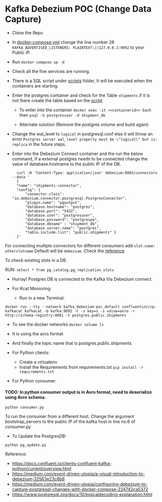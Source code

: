 # Kafka Debezium POC (Change Data Capture)

* Clone the Repo

* In [docker-compose.yml](docker-compose.yml) change the line number 28 `KAFKA_ADVERTISED_LISTENERS: PLAINTEXT://127.0.0.1:9092` to your Public IP. 

* Run `docker-compose up -d`

* Check all the five services are running. 

* There is a SQL script under [scripts](scripts/) folder, It will be executed when the containers are starting. 

* Enter the postgres container and check for the Table `shipments` if it is not there create the table based on the [script](scripts/) 
     - To enter into the container `docker exec -it <<containerid>> bash` then `psql -U postgresuser -d shipment_db`

     - Alternate solution (Remove the postgres volume and build again)

* Change the wal_level to `logical` in postgresql.conf else it will throw an error `Postgres server wal_level property must be \"logical\" but is: replica` in the future steps. 

* Enter into the Debezium Connect container and the run the below command, If a external postgres needs to be connected change the value of database.hostname to the public IP of the DB. 
       
        curl -H 'Content-Type: application/json' debezium:8083/connectors --data '
        {
        "name": "shipments-connector",  
        "config": {
            "connector.class": "io.debezium.connector.postgresql.PostgresConnector", 
            "plugin.name": "pgoutput",
            "database.hostname": "postgres", 
            "database.port": "5432", 
            "database.user": "postgresuser", 
            "database.password": "postgrespw", 
            "database.dbname" : "shipment_db", 
            "database.server.name": "postgres", 
            "table.include.list": "public.shipments" }
        }'

For connecting multiple connectors for different consumers add `slot.name: otherslotname` Default will be `debezium`. Check the [reference](https://www.postgresql.org/docs/10/logicaldecoding-explanation.html)

To check existing slots in a DB. 

RUN: `select * from pg_catalog.pg_replication_slots`

* Hurray! Postgres DB is connected to the Kafka Via Debezium connect. 



* For Kcat Monioring: 

    * Run in a new Terminal: 

`docker run --tty --network kafka_debezium-poc_default confluentinc/cp-kafkacat kafkacat -b kafka:9092 -C -s key=s -s value=avro -r http://schema-registry:8081 -t postgres.public.shipments`

* To see the docker networks `docker volume ls`
* It is using the avro format 
* And finally the topic name that is postgres.public.shipments

* For Python clients: 
    - Create a virtualenv 
    - Install the Requirements from requirements.txt  `pip install -r requirements.txt`

* For Python consumer:

#### TODO: In python consumer output is in Avro format, need to deserialize using Avro schema. 
    
    python consumer.py    

To run the consumer from a different host. Change the argument bootstrap_servers to the public IP of the kafka host in line no:6 of consumer.py 

* To Update the PostgresDB:

`python pg_update.py`

Reference: 
- https://docs.confluent.io/clients-confluent-kafka-python/current/overview.html
- https://medium.com/event-driven-utopia/a-visual-introduction-to-debezium-32563e23c6b8
- https://medium.com/event-driven-utopia/configuring-debezium-to-capture-postgresql-changes-with-docker-compose-224742ca5372
- https://www.postgresql.org/docs/10/logicaldecoding-explanation.html

